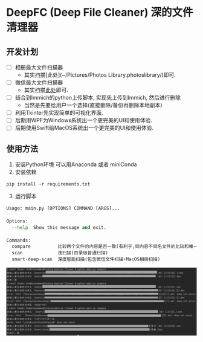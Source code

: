 # DeepFC (Deep File Cleaner) 深的文件清理器

## 开发计划
* [ ] 相册最大文件扫描器
  * 其实扫描[此处](~/Pictures/Photos Library.photoslibrary/)即可.
* [ ] 微信最大文件扫描器
  * 其实扫描[此处](~/Library/Containers/com.tencent.xinWeChat/Data)即可.
* [ ] 结合到Immich的python上传脚本, 实现先上传到Immich, 然后进行删除 
  * 当然是先要给用户一个选择(直接删除/备份再删除本地副本)
* [ ] 利用Tkinter先实现简单的可视化界面.
* [ ] 后期用WPF为Windows系统出一个更完美的UI和使用体验.
* [ ] 后期使用Swift给MacOS系统出一个更完美的UI和使用体验.

## 使用方法
1. 安装Python环境
  可以用Anaconda 或者 miniConda
2. 安装依赖
```shell
pip install -r requirements.txt
```
3. 运行脚本
```python
Usage: main.py [OPTIONS] COMMAND [ARGS]...

Options:
  --help  Show this message and exit.

Commands:
  compare          比较两个文件的内容是否一致(有利于,同内容不同名文件的比较和唯一性确认和重复率计算)
  scan             浅扫描(目录级普通扫描)
  smart-deep-scan  深度智能扫描(包含微信文件扫描+MacOS相册扫描)
```
![](assets/compare_snapshot1.png)